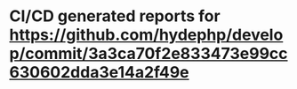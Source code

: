 # CI/CD generated reports for https://github.com/hydephp/develop/commit/3a3ca70f2e833473e99cc630602dda3e14a2f49e
